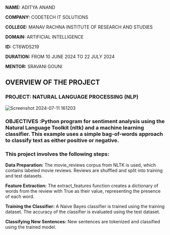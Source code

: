 **NAME:** ADITYA ANAND 

**COMPANY:** CODETECH IT SOLUTIONS

**COLLEGE:**  MANAV RACHNA INSTITUTE OF RESEARCH AND STUDIES

**DOMAIN:** ARTIFICIAL INTELLIGENCE

**ID:** CT6WDS219

**DURATION:** FROM 10 JUNE 2024 TO 22 JULY 2024


**MENTOR:** SRAVANI GOUNI



## OVERVIEW OF THE PROJECT
### PROJECT: NATURAL LANGUAGE PROCESSING (NLP)
![Screenshot 2024-07-11 161203](https://github.com/adiidiwakarr/CODETECH-TASK3/assets/174021832/b5e411b7-67d1-4a40-8be0-566731a441ac)


### OBJECTIVES :Python program for sentiment analysis using the Natural Language Toolkit (nltk) and a machine learning classifier. This example uses a simple bag-of-words approach to classify text as either positive or negative.




### This project involves the following steps:



**Data Preparation:**      The movie_reviews corpus from NLTK is used, which contains labeled movie reviews.  Reviews are shuffled and split into training and test datasets.




**Feature Extraction:**     The extract_features function creates a dictionary of words from the review with True as their value, representing the presence of each word.






**Training the Classifier:**  A Naive Bayes classifier is trained using the training dataset. The accuracy of the classifier is evaluated using the test dataset.





**Classifying New Sentences:** New sentences are tokenized and classified using the trained model.




